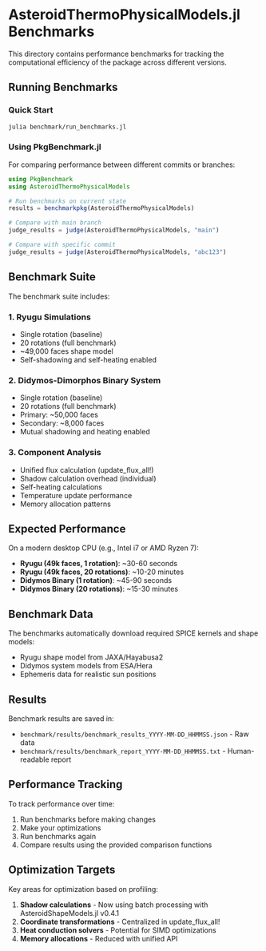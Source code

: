 # AsteroidThermoPhysicalModels.jl Benchmarks

This directory contains performance benchmarks for tracking the computational efficiency of the package across different versions.

## Running Benchmarks

### Quick Start

```bash
julia benchmark/run_benchmarks.jl
```

### Using PkgBenchmark.jl

For comparing performance between different commits or branches:

```julia
using PkgBenchmark
using AsteroidThermoPhysicalModels

# Run benchmarks on current state
results = benchmarkpkg(AsteroidThermoPhysicalModels)

# Compare with main branch
judge_results = judge(AsteroidThermoPhysicalModels, "main")

# Compare with specific commit
judge_results = judge(AsteroidThermoPhysicalModels, "abc123")
```

## Benchmark Suite

The benchmark suite includes:

### 1. **Ryugu Simulations**
- Single rotation (baseline)
- 20 rotations (full benchmark)
- ~49,000 faces shape model
- Self-shadowing and self-heating enabled

### 2. **Didymos-Dimorphos Binary System**
- Single rotation (baseline)
- 20 rotations (full benchmark)
- Primary: ~50,000 faces
- Secondary: ~8,000 faces
- Mutual shadowing and heating enabled

### 3. **Component Analysis**
- Unified flux calculation (update_flux_all!)
- Shadow calculation overhead (individual)
- Self-heating calculations
- Temperature update performance
- Memory allocation patterns

## Expected Performance

On a modern desktop CPU (e.g., Intel i7 or AMD Ryzen 7):

- **Ryugu (49k faces, 1 rotation)**: ~30-60 seconds
- **Ryugu (49k faces, 20 rotations)**: ~10-20 minutes
- **Didymos Binary (1 rotation)**: ~45-90 seconds
- **Didymos Binary (20 rotations)**: ~15-30 minutes

## Benchmark Data

The benchmarks automatically download required SPICE kernels and shape models:
- Ryugu shape model from JAXA/Hayabusa2
- Didymos system models from ESA/Hera
- Ephemeris data for realistic sun positions

## Results

Benchmark results are saved in:
- `benchmark/results/benchmark_results_YYYY-MM-DD_HHMMSS.json` - Raw data
- `benchmark/results/benchmark_report_YYYY-MM-DD_HHMMSS.txt` - Human-readable report

## Performance Tracking

To track performance over time:

1. Run benchmarks before making changes
2. Make your optimizations
3. Run benchmarks again
4. Compare results using the provided comparison functions

## Optimization Targets

Key areas for optimization based on profiling:
1. **Shadow calculations** - Now using batch processing with AsteroidShapeModels.jl v0.4.1
2. **Coordinate transformations** - Centralized in update_flux_all!
3. **Heat conduction solvers** - Potential for SIMD optimizations
4. **Memory allocations** - Reduced with unified API